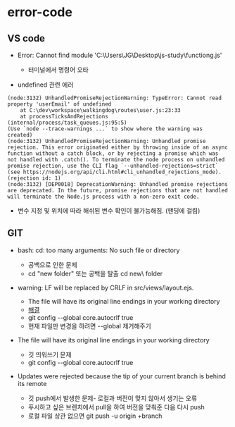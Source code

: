 # error-code

## VS code
* Error: Cannot find module 'C:\Users\JG\Desktop\js-study\functiong.js'
  *  터미널에서 명령어 오타

* undefined 관련 에러
```
(node:3132) UnhandledPromiseRejectionWarning: TypeError: Cannot read property 'userEmail' of undefined
    at C:\dev\workspace\walkingdog\routes\user.js:23:33
    at processTicksAndRejections (internal/process/task_queues.js:95:5)
(Use `node --trace-warnings ...` to show where the warning was created)
(node:3132) UnhandledPromiseRejectionWarning: Unhandled promise rejection. This error originated either by throwing inside of an async function without a catch block, or by rejecting a promise which was not handled with .catch(). To terminate the node process on unhandled promise rejection, use the CLI flag `--unhandled-rejections=strict` (see https://nodejs.org/api/cli.html#cli_unhandled_rejections_mode). (rejection id: 1)
(node:3132) [DEP0018] DeprecationWarning: Unhandled promise rejections are deprecated. In the future, promise rejections that are not handled will terminate the Node.js process with a non-zero exit code.
```
- 변수 지정 및 위치에 따라 해쉬된 변수 확인이 불가능해짐. (팬딩에 걸림)

## GIT
* bash: cd: too many arguments: No such file or directory

  * 공백으로 인한 문제
  * cd "new folder" 또는 공백을 탈출 cd new\ folder

* warning: LF will be replaced by CRLF in src/views/layout.ejs.

  * The file will have its original line endings in your working directory 
  * [해결](https://blog.jaeyoon.io/2018/01/git-crlf.html)
  * git config --global core.autocrlf true
  * 현재 파일만 변경을 하려면 --global 제거해주기
* The file will have its original line endings in your working directory

  * 깃 띄워쓰기 문제
  * git config --global core.autocrlf true
* Updates were rejected because the tip of your current branch is behind its remote

  * 깃 push에서 발생한 문제- 로컬과 버전이 맞지 않아서 생기는 오류
  * 푸시하고 싶은 브렌치에서 pull을 하여 버전을 맞춰준 다음 다시 push
  * 로컬 파일 상관 없으면  git push -u origin +branch 
